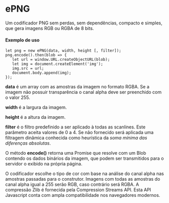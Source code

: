# ePNG
Um codificador PNG sem perdas, sem dependências, compacto e simples, que gera imagens RGB ou RGBA de 8 bits.

#### Exemplo de uso

    let png = new ePNG(data, width, height [, filter]);
    png.encode().then(blob => {
       let url = window.URL.createObjectURL(blob);
       let img = document.createElement('img');
       img.src = url;
       document.body.append(img);
    });


**data** é um array com as amostras da imagem no formato RGBA. Se a imagem não possuir transparência o canal alpha deve ser preenchido com o valor 255.

**width** é a largura da imagem.

**height** é a altura da imagem.

**filter** é o filtro predefinido a ser aplicado à todas as scanlines. Este parâmetro aceita valores de 0 a 4. Se não fornecido será aplicada uma filtragem dinâmica conhecida como heurística da *soma mínima das diferenças absolutas*.

O método **encode()** retorna uma Promise que resolve com um Blob contendo os dados binários da imagem, que podem ser transmitidos para o servidor o exibido na própria página.

O codificador escolhe o tipo de cor com base na análise do canal alpha nas amostras passadas para o construtor. Imagens com todas as amostras do canal alpha igual a 255 serão RGB, caso contrário será RGBA. A compressão Zlib é fornecida pela Compression Streams API. Esta API Javascript conta com ampla compatibilidade nos navegadores modernos.

